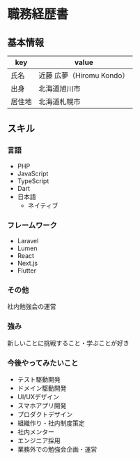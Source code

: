 # 職務経歴書

## 基本情報

|key|value|
|---|-----|
|氏名| 近藤 広夢（Hiromu Kondo）|
|出身|北海道旭川市|
|居住地|北海道札幌市|

## スキル
### 言語

- PHP
- JavaScript
- TypeScript
- Dart
- 日本語
  - ネイティブ

### フレームワーク

- Laravel
- Lumen
- React
- Next.js
- Flutter

### その他

社内勉強会の運営

### 強み

新しいことに挑戦すること・学ぶことが好き

### 今後やってみたいこと

- テスト駆動開発
- ドメイン駆動開発
- UI/UXデザイン
- スマホアプリ開発
- プロダクトデザイン
- 組織作り・社内制度策定
- 社内メンター
- エンジニア採用
- 業務外での勉強会企画・運営
